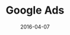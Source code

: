 ---
layout: site
title: "Google Ads"
date: 2016-04-07
categories: [google]
version: 0.0.0
major: 0
minor: 0
patch: 0
slug: google-ads
link: https://landing.google.com/ads/try/
submitter: lpolepeddi
permalink: /sites/:slug
---